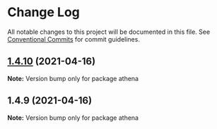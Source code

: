 # Change Log

All notable changes to this project will be documented in this file.
See [Conventional Commits](https://conventionalcommits.org) for commit guidelines.

## [1.4.10](https://github.com/xetha-bot/xetha/compare/v1.4.9...v1.4.10) (2021-04-16)

**Note:** Version bump only for package athena





## 1.4.9 (2021-04-16)

**Note:** Version bump only for package athena
